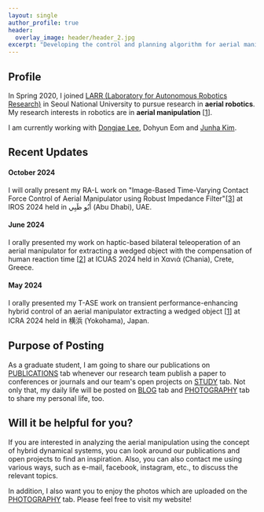 ```yaml
---
layout: single
author_profile: true
header:
  overlay_image: header/header_2.jpg
excerpt: "Developing the control and planning algorithm for aerial manipulation"
---
```


## Profile
In Spring 2020, I joined <a href="https://larr.snu.ac.kr/" target="_blank">LARR (Laboratory for Autonomous Robotics Research)</a> in Seoul National University to pursue research in **aerial robotics**. My research interests in robotics are in **aerial manipulation** [<a href="https://jh-byun.github.io/pub/T-ASE/">1</a>].  

I am currently working with <a href="https://dongjaelee95.github.io/" target="_blank">Dongjae Lee</a>, Dohyun Eom and <a href="https://github.com/JunhaAgu" target="_blank">Junha Kim</a>.

## Recent Updates

#### October 2024
I will orally present my RA-L work on "Image-Based Time-Varying Contact Force Control of Aerial Manipulator using Robust Impedance Filter"[<a href="https://jh-byun.github.io/pub/RAL/">3</a>]  at IROS 2024 held in أَبُو ظَبِي (Abu Dhabi), UAE. 

#### June 2024
I orally presented my work on haptic-based bilateral teleoperation of an aerial manipulator for extracting a wedged object with the compensation of human reaction time [<a href="https://jh-byun.github.io/pub/ICUAS/">2</a>] at ICUAS 2024 held in Χανιά (Chania), Crete, Greece.

#### May 2024
I orally presented my T-ASE work on transient performance-enhancing hybrid control of an aerial manipulator extracting a wedged object [<a href="https://jh-byun.github.io/pub/T-ASE/">1</a>] at ICRA 2024 held in 横浜 (Yokohama), Japan.

## Purpose of Posting
As a graduate student, I am going to share our publications on <a href="https://jh-byun.github.io/_pages/pub/index.html">PUBLICATIONS</a> tab whenever our research team publish a paper to conferences or journals and our team's open projects on <a href="https://jh-byun.github.io/_pages/pub/index.html">STUDY</a> tab. Not only that, my daily life will be posted on <a href="https://jh-byun.github.io/_pages/blog/index.html">BLOG</a> tab and <a href="https://jh-byun.github.io/_pages/photography/index.html">PHOTOGRAPHY</a> tab to share my personal life, too.

## Will it be helpful for you?
If you are interested in analyzing the aerial manipulation using the concept of hybrid dynamical systems, you can look around our publications and open projects to find an inspiration. Also, you can also contact me using various ways, such as e-mail, facebook, instagram, etc., to discuss the relevant topics.

In addition, I also want you to enjoy the photos which are uploaded on the <a href="https://jh-byun.github.io/_pages/photography/index.html">PHOTOGRAPHY</a> tab. Please feel free to visit my website!
